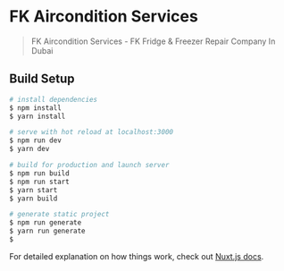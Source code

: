 # FK Aircondition Services

> FK Aircondition Services - FK Fridge &amp; Freezer Repair Company In Dubai

## Build Setup

```bash
# install dependencies
$ npm install
$ yarn install

# serve with hot reload at localhost:3000
$ npm run dev
$ yarn dev

# build for production and launch server
$ npm run build
$ npm run start
$ yarn start
$ yarn build

# generate static project
$ npm run generate
$ yarn run generate
$
```

For detailed explanation on how things work, check out [Nuxt.js docs](https://nuxtjs.org).

